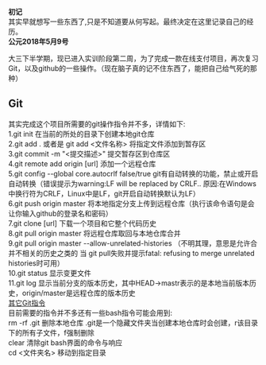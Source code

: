 **初记**  
其实早就想写一些东西了,只是不知道要从何写起。最终决定在这里记录自己的经历。  
**公元2018年5月9号**  
  
 大三下半学期，现已进入实训阶段第二周，为了完成一款在线支付项目，再次复习Git，以及github的一些操作。（现在脑子真的记不住东西了，能把自己给气死的那种）   
## Git  
其实完成这个项目所需要的git操作指令并不多，详情如下:  
1.git init 在当前的所处的目录下创建本地git仓库  
2.git add . 或者是 git add <文件名称> 将指定文件添加到暂存区  
3.git commit -m "<提交描述>" 提交暂存区到仓库区  
4.git remote add origin [url] 添加一个远程仓库  
5.git config --global core.autocrlf false/true git有自动转换的功能，禁止或开启自动转换（错误提示为warning:LF will be replaced by CRLF.. 原因:在Windows中换行符为CRLF，Linux中是LF，git开启自动转换默认为LF）  
6.git push origin master 将本地指定分支上传到远程仓库（执行该命令语句是会让你输入github的登录名和密码）  
7.git clone [url] 下载一个项目和它整个代码历史  
8.git pull origin master 将远程仓库取回与本地仓库合并  
9.git pull origin master --allow-unrelated-histories （不明其理，意思是允许合并不相关的历史之类的 当 git pull失败并提示fatal: refusing to merge unrelated histories时可用）  
10.git status 显示变更文件  
11.git log 显示当前分支的版本历史，其中HEAD->mastr表示的是本地当前版本历史，origin/master是远程仓库的版本历史  
[其它Git指令](http://www.ruanyifeng.com/blog/2015/12/git-cheat-sheet.html)  
目前需要的指令并不多还有一些bash指令可能会用到:  
rm -rf .git 删除本地仓库  .git是一个隐藏文件夹当创建本地仓库时会创建，r该目录下的所有子文件，f强制删除  
clear 清除git bash界面的命令与响应  
cd <文件夹名> 移动到指定目录  

